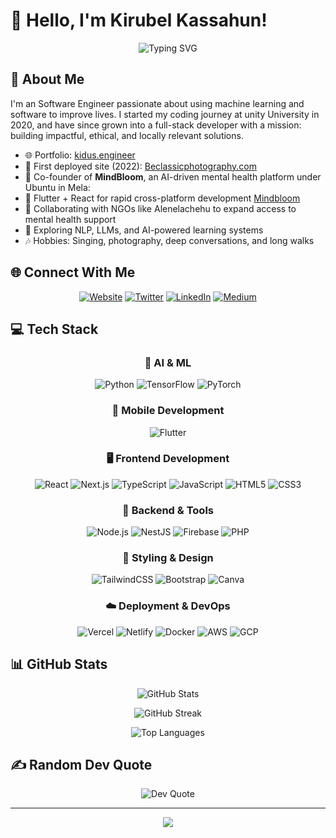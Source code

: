 # 👋 Hello, I'm Kirubel Kassahun!

<div align="center">
  <img src="https://readme-typing-svg.herokuapp.com?font=Fira+Code&weight=500&size=28&pause=1000&color=1D9BF0&center=true&vCenter=true&width=500&lines=;+%26+React+Developer;Full+Stack+Engineer,+%26+Enthusiast;Mental+Health+Tech+Builder" alt="Typing SVG" />
</div>

## 💫 About Me

I'm an  Software Engineer passionate about using machine learning and software to improve lives. I started my coding journey at unity University in 2020, and have since grown into a full-stack developer with a mission: building impactful, ethical, and locally relevant solutions.

- 🌐 Portfolio: [kidus.engineer](https://kidus.engineer)
- 🚀 First deployed site (2022): [Beclassicphotography.com](https://beclassicphotography.com)
- 🧠 Co-founder of **MindBloom**, an AI-driven mental health platform under Ubuntu in Mela: 
- 📱 Flutter + React for rapid cross-platform development [Mindbloom](https://mindbloom.kidus.engineer)
- 🤝 Collaborating with NGOs like Alenelachehu to expand access to mental health support
- 🎯 Exploring NLP, LLMs, and AI-powered learning systems
- 🎶 Hobbies: Singing, photography, deep conversations, and long walks

## 🌐 Connect With Me

<div align="center">

[![Website](https://img.shields.io/badge/Website-kidus.engineer-%230077B5?style=for-the-badge&logo=google-chrome&logoColor=white)](https://kidus.engineer)
[![Twitter](https://img.shields.io/badge/Twitter-%231DA1F2.svg?style=for-the-badge&logo=Twitter&logoColor=white)](https://twitter.com/Kidusyoh)
[![LinkedIn](https://img.shields.io/badge/LinkedIn-%230077B5.svg?style=for-the-badge&logo=linkedin&logoColor=white)](https://www.linkedin.com/in/kidus-yohannes-568a31207)
[![Medium](https://img.shields.io/badge/Medium-12100E?style=for-the-badge&logo=medium&logoColor=white)](https://medium.com/@kidyoh789)

</div>

## 💻 Tech Stack

<div align="center">

### 🧠 AI & ML  
![Python](https://img.shields.io/badge/python-%2314354C.svg?style=for-the-badge&logo=python&logoColor=white)
![TensorFlow](https://img.shields.io/badge/TensorFlow-%23FF6F00.svg?style=for-the-badge&logo=tensorflow&logoColor=white)
![PyTorch](https://img.shields.io/badge/pytorch-%23EE4C2C.svg?style=for-the-badge&logo=pytorch&logoColor=white)

### 📱 Mobile Development  
![Flutter](https://img.shields.io/badge/flutter-%2302569B.svg?style=for-the-badge&logo=flutter&logoColor=white)

### 🖥️ Frontend Development  
![React](https://img.shields.io/badge/react-%2320232a.svg?style=for-the-badge&logo=react&logoColor=%2361DAFB)
![Next.js](https://img.shields.io/badge/next.js-%23000000.svg?style=for-the-badge&logo=next.js&logoColor=white)
![TypeScript](https://img.shields.io/badge/typescript-%23007ACC.svg?style=for-the-badge&logo=typescript&logoColor=white)
![JavaScript](https://img.shields.io/badge/javascript-%23323330.svg?style=for-the-badge&logo=javascript&logoColor=%23F7DF1E)
![HTML5](https://img.shields.io/badge/html5-%23E34F26.svg?style=for-the-badge&logo=html5&logoColor=white)
![CSS3](https://img.shields.io/badge/css3-%231572B6.svg?style=for-the-badge&logo=css3&logoColor=white)

### 🔧 Backend & Tools  
![Node.js](https://img.shields.io/badge/node.js-339933?style=for-the-badge&logo=nodedotjs&logoColor=white)
![NestJS](https://img.shields.io/badge/nestjs-E0234E.svg?style=for-the-badge&logo=nestjs&logoColor=white)
![Firebase](https://img.shields.io/badge/Firebase-039BE5?style=for-the-badge&logo=Firebase&logoColor=white)
![PHP](https://img.shields.io/badge/php-%23777BB4.svg?style=for-the-badge&logo=php&logoColor=white)

### 🎨 Styling & Design  
![TailwindCSS](https://img.shields.io/badge/tailwindcss-%2338B2AC.svg?style=for-the-badge&logo=tailwind-css&logoColor=white)
![Bootstrap](https://img.shields.io/badge/bootstrap-%23563D7C.svg?style=for-the-badge&logo=bootstrap&logoColor=white)
![Canva](https://img.shields.io/badge/Canva-%2300C4CC.svg?style=for-the-badge&logo=Canva&logoColor=white)

### ☁️ Deployment & DevOps  
![Vercel](https://img.shields.io/badge/vercel-%23000000.svg?style=for-the-badge&logo=vercel&logoColor=white)
![Netlify](https://img.shields.io/badge/netlify-%23000000.svg?style=for-the-badge&logo=netlify&logoColor=#00C7B7)
![Docker](https://img.shields.io/badge/docker-%230db7ed.svg?style=for-the-badge&logo=docker&logoColor=white)
![AWS](https://img.shields.io/badge/AWS-%23FF9900.svg?style=for-the-badge&logo=amazon-aws&logoColor=white)
![GCP](https://img.shields.io/badge/GCP-%234285F4.svg?style=for-the-badge&logo=google-cloud&logoColor=white)

</div>

## 📊 GitHub Stats

<div align="center">

![GitHub Stats](https://github-readme-stats.vercel.app/api?username=kirabelll&theme=react&hide_border=false&include_all_commits=true&count_private=true)

![GitHub Streak](https://github-readme-streak-stats.herokuapp.com/?user=kirabelll&theme=react&hide_border=false)

![Top Languages](https://github-readme-stats.vercel.app/api/top-langs/?username=kirabelll&theme=react&hide_border=false&include_all_commits=true&count_private=true&layout=compact)

</div>

## ✍️ Random Dev Quote

<div align="center">

![Dev Quote](https://quotes-github-readme.vercel.app/api?type=horizontal&theme=react)

</div>

---

<div align="center">

[![](https://visitcount.itsvg.in/api?id=Kidyoh&label=Profile%20Views&color=1&icon=6&pretty=true)](https://visitcount.itsvg.in)

</div>

<!-- 
Credit: [Kidyoh](https://github.com/Kidyoh)
Last Updated: May 2025
-->
